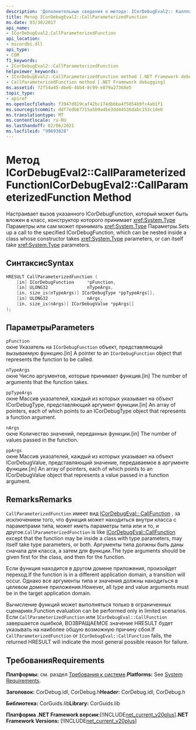 ```yaml
---
description: 'Дополнительные сведения о методе: ICorDebugEval2:: Каллпараметеризедфунктион'
title: Метод ICorDebugEval2::CallParameterizedFunction
ms.date: 03/30/2017
api_name:
- ICorDebugEval2.CallParameterizedFunction
api_location:
- mscordbi.dll
api_type:
- COM
f1_keywords:
- ICorDebugEval2::CallParameterizedFunction
helpviewer_keywords:
- ICorDebugEval2::CallParameterizedFunction method [.NET Framework debugging]
- CallParameterizedFunction method [.NET Framework debugging]
ms.assetid: 72f54a45-dbe6-4bb4-8c99-e879a27368e5
topic_type:
- apiref
ms.openlocfilehash: f3947d819caf42bc174dbbba4f5054b9fc4ab1f1
ms.sourcegitcommit: ddf7edb67715a5b9a45e3dd44536dabc153c1de0
ms.translationtype: MT
ms.contentlocale: ru-RU
ms.lasthandoff: 02/06/2021
ms.locfileid: "99693828"
---
```

# <a name="icordebugeval2callparameterizedfunction-method"></a><span data-ttu-id="33424-103">Метод ICorDebugEval2::CallParameterizedFunction</span><span class="sxs-lookup"><span data-stu-id="33424-103">ICorDebugEval2::CallParameterizedFunction Method</span></span>

<span data-ttu-id="33424-104">Настраивает вызов указанного ICorDebugFunction, который может быть вложен в класс, конструктор которого принимает <xref:System.Type> Параметры или сам может принимать <xref:System.Type> Параметры.</span><span class="sxs-lookup"><span data-stu-id="33424-104">Sets up a call to the specified ICorDebugFunction, which can be nested inside a class whose constructor takes <xref:System.Type> parameters, or can itself take <xref:System.Type> parameters.</span></span>  
  
## <a name="syntax"></a><span data-ttu-id="33424-105">Синтаксис</span><span class="sxs-lookup"><span data-stu-id="33424-105">Syntax</span></span>  
  
```cpp  
HRESULT CallParameterizedFunction (  
    [in] ICorDebugFunction     *pFunction,  
    [in] ULONG32               nTypeArgs,  
    [in, size_is(nTypeArgs)] ICorDebugType *ppTypeArgs[],  
    [in] ULONG32               nArgs,  
    [in, size_is(nArgs)] ICorDebugValue *ppArgs[]  
);  
```  
  
## <a name="parameters"></a><span data-ttu-id="33424-106">Параметры</span><span class="sxs-lookup"><span data-stu-id="33424-106">Parameters</span></span>  

 `pFunction`  
 <span data-ttu-id="33424-107">окне Указатель на `ICorDebugFunction` объект, представляющий вызываемую функцию.</span><span class="sxs-lookup"><span data-stu-id="33424-107">[in] A pointer to an `ICorDebugFunction` object that represents the function to be called.</span></span>  
  
 `nTypeArgs`  
 <span data-ttu-id="33424-108">окне Число аргументов, которые принимает функция.</span><span class="sxs-lookup"><span data-stu-id="33424-108">[in] The number of arguments that the function takes.</span></span>  
  
 `ppTypeArgs`  
 <span data-ttu-id="33424-109">окне Массив указателей, каждый из которых указывает на объект ICorDebugType, представляющий аргумент функции.</span><span class="sxs-lookup"><span data-stu-id="33424-109">[in] An array of pointers, each of which points to an ICorDebugType object that represents a function argument.</span></span>  
  
 `nArgs`  
 <span data-ttu-id="33424-110">окне Количество значений, переданных функции.</span><span class="sxs-lookup"><span data-stu-id="33424-110">[in] The number of values passed in the function.</span></span>  
  
 `ppArgs`  
 <span data-ttu-id="33424-111">окне Массив указателей, каждый из которых указывает на объект ICorDebugValue, представляющий значение, передаваемое в аргументе функции.</span><span class="sxs-lookup"><span data-stu-id="33424-111">[in] An array of pointers, each of which points to an ICorDebugValue object that represents a value passed in a function argument.</span></span>  
  
## <a name="remarks"></a><span data-ttu-id="33424-112">Remarks</span><span class="sxs-lookup"><span data-stu-id="33424-112">Remarks</span></span>  

 <span data-ttu-id="33424-113">`CallParameterizedFunction` имеет вид [ICorDebugEval:: CallFunction](icordebugeval-callfunction-method.md) , за исключением того, что функция может находиться внутри класса с параметрами типа, может иметь параметры типа или и то, и другое.</span><span class="sxs-lookup"><span data-stu-id="33424-113">`CallParameterizedFunction` is like [ICorDebugEval::CallFunction](icordebugeval-callfunction-method.md) except that the function may be inside a class with type parameters, may itself take type parameters, or both.</span></span> <span data-ttu-id="33424-114">Аргументы типа должны быть даны сначала для класса, а затем для функции.</span><span class="sxs-lookup"><span data-stu-id="33424-114">The type arguments should be given first for the class, and then for the function.</span></span>  
  
 <span data-ttu-id="33424-115">Если функция находится в другом домене приложения, произойдет переход.</span><span class="sxs-lookup"><span data-stu-id="33424-115">If the function is in a different application domain, a transition will occur.</span></span> <span data-ttu-id="33424-116">Однако все аргументы типа и значения должны находиться в целевом домене приложения.</span><span class="sxs-lookup"><span data-stu-id="33424-116">However, all type and value arguments must be in the target application domain.</span></span>  
  
 <span data-ttu-id="33424-117">Вычисление функций может выполняться только в ограниченных сценариях.</span><span class="sxs-lookup"><span data-stu-id="33424-117">Function evaluation can be performed only in limited scenarios.</span></span> <span data-ttu-id="33424-118">Если `CallParameterizedFunction` или `ICorDebugEval::CallFunction` завершается ошибкой, ВОЗВРАЩАЕМОЕ значение HRESULT будет указывать на наиболее общую возможную причину сбоя.</span><span class="sxs-lookup"><span data-stu-id="33424-118">If `CallParameterizedFunction` or `ICorDebugEval::CallFunction` fails, the returned HRESULT will indicate the most general possible reason for failure.</span></span>  
  
## <a name="requirements"></a><span data-ttu-id="33424-119">Требования</span><span class="sxs-lookup"><span data-stu-id="33424-119">Requirements</span></span>  

 <span data-ttu-id="33424-120">**Платформы:** см. раздел [Требования к системе](../../get-started/system-requirements.md).</span><span class="sxs-lookup"><span data-stu-id="33424-120">**Platforms:** See [System Requirements](../../get-started/system-requirements.md).</span></span>  
  
 <span data-ttu-id="33424-121">**Заголовок:** CorDebug.idl, CorDebug.h</span><span class="sxs-lookup"><span data-stu-id="33424-121">**Header:** CorDebug.idl, CorDebug.h</span></span>  
  
 <span data-ttu-id="33424-122">**Библиотека:** CorGuids.lib</span><span class="sxs-lookup"><span data-stu-id="33424-122">**Library:** CorGuids.lib</span></span>  
  
 <span data-ttu-id="33424-123">**Платформа .NET Framework версии:**[!INCLUDE[net_current_v20plus](../../../../includes/net-current-v20plus-md.md)]</span><span class="sxs-lookup"><span data-stu-id="33424-123">**.NET Framework Versions:** [!INCLUDE[net_current_v20plus](../../../../includes/net-current-v20plus-md.md)]</span></span>
